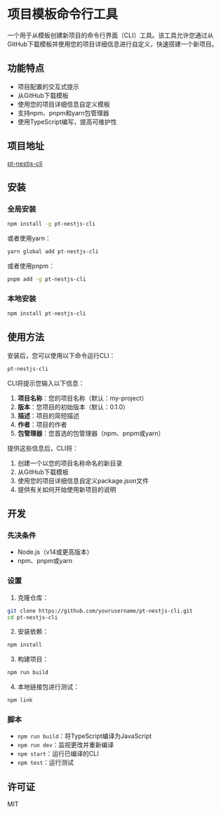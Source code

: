 # 项目模板命令行工具

一个用于从模板创建新项目的命令行界面（CLI）工具。该工具允许您通过从GitHub下载模板并使用您的项目详细信息进行自定义，快速搭建一个新项目。

## 功能特点

- 项目配置的交互式提示
- 从GitHub下载模板
- 使用您的项目详细信息自定义模板
- 支持npm、pnpm和yarn包管理器
- 使用TypeScript编写，提高可维护性

## 项目地址
[pt-nestjs-cli](https://github.com/bearangel/pt-nestjs-cli)

## 安装

### 全局安装

```bash
npm install -g pt-nestjs-cli
```

或者使用yarn：

```bash
yarn global add pt-nestjs-cli
```

或者使用pnpm：

```bash
pnpm add -g pt-nestjs-cli
```

### 本地安装

```bash
npm install pt-nestjs-cli
```

## 使用方法

安装后，您可以使用以下命令运行CLI：

```bash
pt-nestjs-cli
```

CLI将提示您输入以下信息：

1. **项目名称**：您的项目名称（默认：my-project）
2. **版本**：您项目的初始版本（默认：0.1.0）
3. **描述**：项目的简短描述
4. **作者**：项目的作者
5. **包管理器**：您首选的包管理器（npm、pnpm或yarn）

提供这些信息后，CLI将：

1. 创建一个以您的项目名称命名的新目录
2. 从GitHub下载模板
3. 使用您的项目详细信息自定义package.json文件
4. 提供有关如何开始使用新项目的说明

## 开发

### 先决条件

- Node.js（v14或更高版本）
- npm、pnpm或yarn

### 设置

1. 克隆仓库：

```bash
git clone https://github.com/yourusername/pt-nestjs-cli.git
cd pt-nestjs-cli
```

2. 安装依赖：

```bash
npm install
```

3. 构建项目：

```bash
npm run build
```

4. 本地链接包进行测试：

```bash
npm link
```

### 脚本

- `npm run build`：将TypeScript编译为JavaScript
- `npm run dev`：监视更改并重新编译
- `npm start`：运行已编译的CLI
- `npm test`：运行测试

## 许可证

MIT
